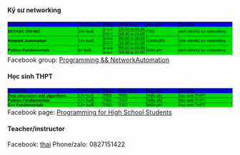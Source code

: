 #### Kỹ sư networking 
![course2](course2.png)               
Facebook group: [Programming && NetworkAutomation](https://www.facebook.com/groups/programmingna2001/)                 

#### Học sinh THPT  
![course1](course1.png)       
Facebook page: [Programming for High School Students](https://www.facebook.com/programminghss/)

#### Teacher/instructor 
Facebook: [thai](https://www.facebook.com/thaiquocvo2001) 
Phone/zalo: 0827151422                                       
